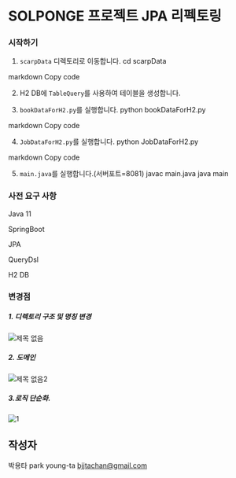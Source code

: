 # SOLPONGE 프로젝트 JPA 리펙토링

### 시작하기
1. `scarpData` 디렉토리로 이동합니다.
cd scarpData

markdown
Copy code

2. H2 DB에 `TableQuery`를 사용하여 테이블을 생성합니다.

3. `bookDataForH2.py`를 실행합니다.
python bookDataForH2.py

markdown
Copy code

4. `JobDataForH2.py`를 실행합니다.
python JobDataForH2.py

markdown
Copy code

5. `main.java`를 실행합니다.(서버포트=8081)
javac main.java
java main
### 사전 요구 사항
Java 11

SpringBoot

JPA

QueryDsl

H2 DB

### 변경점

##### 1. 디렉토리 구조 및 명칭 변경
![제목 없음](https://user-images.githubusercontent.com/91367204/231708363-cea85c7b-f97d-440d-89bc-705868a334bb.png)

##### 2. 도메인
![제목 없음2](https://user-images.githubusercontent.com/91367204/231709970-4c1b6b95-ef58-431d-a074-37a133ee6f7b.png)

##### 3.로직 단순화.
![1](https://user-images.githubusercontent.com/91367204/231712186-10ea61e7-d266-46ed-9e5d-8d61d33e7aee.PNG)


## 작성자
박용타
park young-ta
bjjtachan@gmail.com
